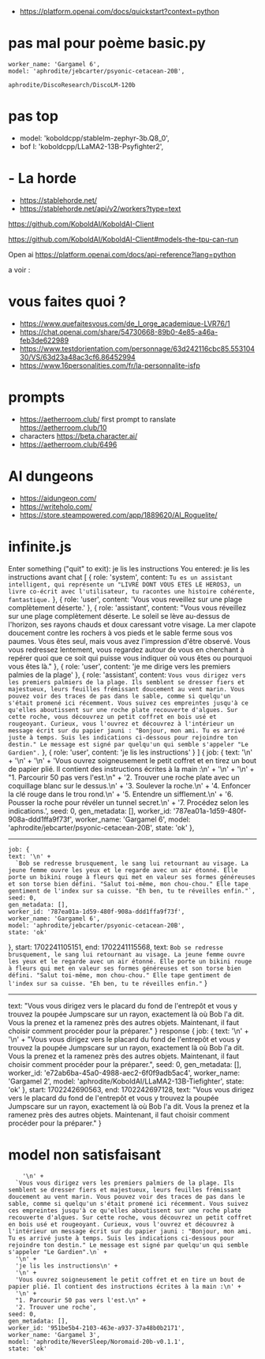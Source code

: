 
- https://platform.openai.com/docs/quickstart?context=python

# pas mal pour poème basic.py 

    worker_name: 'Gargamel 6',
    model: 'aphrodite/jebcarter/psyonic-cetacean-20B',

    aphrodite/DiscoResearch/DiscoLM-120b


# pas top


  -   model: 'koboldcpp/stablelm-zephyr-3b.Q8_0',
  - bof l: 'koboldcpp/LLaMA2-13B-Psyfighter2',


# - La horde
- https://stablehorde.net/
- https://stablehorde.net/api/v2/workers?type=text

https://github.com/KoboldAI/KoboldAI-Client

https://github.com/KoboldAI/KoboldAI-Client#models-the-tpu-can-run

Open ai https://platform.openai.com/docs/api-reference?lang=python

a voir :

# vous faites quoi ?
- https://www.quefaitesvous.com/de_l_orge_academique-LVR76/1
- https://chat.openai.com/share/54730668-89b0-4e85-a46a-feb3de622989
- https://www.testdorientation.com/personnage/63d242116cbc85.55310430/VS/63d23a48ac3cf6.86452994
- https://www.16personalities.com/fr/la-personnalite-isfp


# prompts
- https://aetherroom.club/  first prompt to ranslate https://aetherroom.club/10
- characters https://beta.character.ai/
- https://aetherroom.club/6496


# AI dungeons
- https://aidungeon.com/
- https://writeholo.com/
- https://store.steampowered.com/app/1889620/AI_Roguelite/
# infinite.js

Enter something ("quit" to exit): je lis les instructions
You entered: je lis les instructions
avant chat [
  {
    role: 'system',
    content: `Tu es un assistant intelligent, qui représente un "LIVRE DONT VOUS ETES LE HEROS3, un livre co-écrit avec l'utilisateur, tu racontes une histoire cohérente, fantastique.`
  },
  {
    role: 'user',
    content: 'Vous vous reveillez sur une plage complètement déserte.'
  },
  {
    role: 'assistant',
    content: "Vous vous réveillez sur une plage complètement déserte. Le soleil se lève au-dessus de l'horizon, ses rayons chauds et doux caressant votre visage. La mer clapote doucement contre les rochers à vos pieds et le sable ferme sous vos paumes. Vous êtes seul, mais vous avez l'impression d'être observé. Vous vous redressez lentement, vous regardez autour de vous en cherchant à repérer quoi que ce soit qui puisse vous indiquer où vous êtes ou pourquoi vous êtes là."
  },
  {
    role: 'user',
    content: 'je me dirige vers les premiers palmies de la plage'
  },
  {
    role: 'assistant',
    content: `Vous vous dirigez vers les premiers palmiers de la plage. Ils semblent se dresser fiers et majestueux, leurs feuilles frémissant doucement au vent marin. Vous pouvez voir des traces de pas dans le sable, comme si quelqu'un s'était promené ici récemment. Vous suivez ces empreintes jusqu'à ce qu'elles aboutissent sur une roche plate recouverte d'algues. Sur cette roche, vous découvrez un petit coffret en bois usé et rougeoyant. Curieux, vous l'ouvrez et découvrez à l'intérieur un message écrit sur du papier jauni : "Bonjour, mon ami. Tu es arrivé juste à temps. Suis les indications ci-dessous pour rejoindre ton destin." Le message est signé par quelqu'un qui semble s'appeler "Le Gardien".`
  },
  { role: 'user', content: 'je lis les instructions' }
]
{
  job: {
    text: '\n' +
      '\n' +
      '\n' +
      'Vous ouvrez soigneusement le petit coffret et en tirez un bout de papier plié. Il contient des instructions écrites à la main :\n' +
      '\n' +
      '\n' +
      "1. Parcourir 50 pas vers l'est.\n" +
      '2. Trouver une roche plate avec un coquillage blanc sur le dessus.\n' +
      '3. Soulever la roche.\n' +
      '4. Enfoncer la clé rouge dans le trou rond.\n' +
      '5. Entendre un sifflement.\n' +
      '6. Pousser la roche pour révéler un tunnel secret.\n' +
      '7. Procédez selon les indications.',
    seed: 0,
    gen_metadata: [],
    worker_id: '787ea01a-1d59-480f-908a-ddd1ffa9f73f',
    worker_name: 'Gargamel 6',
    model: 'aphrodite/jebcarter/psyonic-cetacean-20B',
    state: 'ok'
  },

-----------------------
    job: {
    text: '\n' +
      `Bob se redresse brusquement, le sang lui retournant au visage. La jeune femme ouvre les yeux et le regarde avec un air étonné. Elle porte un bikini rouge à fleurs qui met en valeur ses formes généreuses et son torse bien défini. "Salut toi-même, mon chou-chou." Elle tape gentiment de l'index sur sa cuisse. "Eh ben, tu te réveilles enfin."`,
    seed: 0,
    gen_metadata: [],
    worker_id: '787ea01a-1d59-480f-908a-ddd1ffa9f73f',
    worker_name: 'Gargamel 6',
    model: 'aphrodite/jebcarter/psyonic-cetacean-20B',
    state: 'ok'
  },
  start: 1702241105151,
  end: 1702241115568,
  text: `Bob se redresse brusquement, le sang lui retournant au visage. La jeune femme ouvre les yeux et le regarde avec un air étonné. Elle porte un bikini rouge à fleurs qui met en valeur ses formes généreuses et son torse bien défini. "Salut toi-même, mon chou-chou." Elle tape gentiment de l'index sur sa cuisse. "Eh ben, tu te réveilles enfin."`
}


------------

  text: "Vous vous dirigez vers le placard du fond de l'entrepôt et vous y trouvez la poupée Jumpscare sur un rayon, exactement là où Bob l'a dit. Vous la prenez et la ramenez près des autres objets. Maintenant, il faut choisir comment procéder pour la préparer."
}
response {
  job: {
    text: '\n' +
      '\n' +
      "Vous vous dirigez vers le placard du fond de l'entrepôt et vous y trouvez la poupée Jumpscare sur un rayon, exactement là où Bob l'a dit. Vous la prenez et la ramenez près des autres objets. Maintenant, il faut choisir comment procéder pour la préparer.",
    seed: 0,
    gen_metadata: [],
    worker_id: 'e72ab6ba-45a0-4988-aec2-6f0f9adb5ac4',
    worker_name: 'Gargamel 2',
    model: 'aphrodite/KoboldAI/LLaMA2-13B-Tiefighter',
    state: 'ok'
  },
  start: 1702242690563,
  end: 1702242697128,
  text: "Vous vous dirigez vers le placard du fond de l'entrepôt et vous y trouvez la poupée Jumpscare sur un rayon, exactement là où Bob l'a dit. Vous la prenez et la ramenez près des autres objets. Maintenant, il faut choisir comment procéder pour la préparer."
}



  # model non satisfaisant 

        '\n' +
      `Vous vous dirigez vers les premiers palmiers de la plage. Ils semblent se dresser fiers et majestueux, leurs feuilles frémissant doucement au vent marin. Vous pouvez voir des traces de pas dans le sable, comme si quelqu'un s'était promené ici récemment. Vous suivez ces empreintes jusqu'à ce qu'elles aboutissent sur une roche plate recouverte d'algues. Sur cette roche, vous découvrez un petit coffret en bois usé et rougeoyant. Curieux, vous l'ouvrez et découvrez à l'intérieur un message écrit sur du papier jauni : "Bonjour, mon ami. Tu es arrivé juste à temps. Suis les indications ci-dessous pour rejoindre ton destin." Le message est signé par quelqu'un qui semble s'appeler "Le Gardien".\n` +
      '\n' +
      'je lis les instructions\n' +
      '\n' +
      'Vous ouvrez soigneusement le petit coffret et en tire un bout de papier plié. Il contient des instructions écrites à la main :\n' +
      '\n' +
      "1. Parcourir 50 pas vers l'est.\n" +
      '2. Trouver une roche',
    seed: 0,
    gen_metadata: [],
    worker_id: '951be5b4-2103-463e-a937-37a48b0b2171',
    worker_name: 'Gargamel 3',
    model: 'aphrodite/NeverSleep/Noromaid-20b-v0.1.1',
    state: 'ok'

